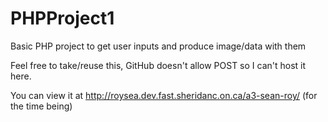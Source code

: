 # PHPProject1
Basic PHP project to get user inputs and produce image/data with them

Feel free to take/reuse this, GitHub doesn't allow POST so I can't host it here. 

You can view it at http://roysea.dev.fast.sheridanc.on.ca/a3-sean-roy/ (for the time being)
